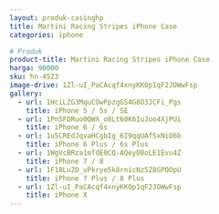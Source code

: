 ```yaml
---
layout: produk-casinghp
title: Martini Racing Stripes iPhone Case
categories: iphone

# Produk
product-title: Martini Racing Stripes iPhone Case
harga: 90000
sku: hn-4523
image-drive: 1Zl-uI_PaCAcqf4xnyKKOp1qF2JOWwFsp
gallery:
  - url: 1HciLZG3MquCOwPpzgGS4G8O3JCFi_Pgs
    title: iPhone 5 / 5s / SE
  - url: 1PnSFDRuo0QWX_o8Lt60K6IuJoo4XjPUi
    title: iPhone 6 / 6s
  - url: 1u5CREdJqvaHCgbIg_6I9qqUAfSxNiO6b
    title: iPhone 6 Plus / 6s Plus
  - url: 1WgVcBRza1mTdE0CQ-AQeyO8oLE1Evu4Z
    title: iPhone 7 / 8
  - url: 1F18LuZO_vPkrye5k8rnicNz5Z8GPOOpU
    title: iPhone 7 Plus / 8 Plus
  - url: 1Zl-uI_PaCAcqf4xnyKKOp1qF2JOWwFsp
    title: iPhone X
---
```


